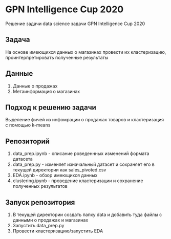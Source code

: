 # GPN Intelligence Cup 2020

Решение задачи data science задачи GPN Intelligence Cup 2020

## Задача

На основе имеющихся данных о магазинах провести их кластеризацию, проинтерпретировать полученные результаты

## Данные

1. Данные о продажах
2. Метаинформация о магазинах

## Подход к решению задачи

Выделение фичей из инфомрации о продажах товаров и кластеризация с помощью k-means

## Репозиторий

1. data_prep.ipynb - описание роведеннных изменений формата датасета
2. data_prep.py - изменяет изначальный датасет и сохраняет его в текущей директории как sales_pivoted.csv
3. EDA.ipynb - обзор имеющихся данных
4. clustering.ipynb - проведение кластеризации и сохранение полученных результатов

## Запуск репозитория

1. В текущей директории создать папку data и добавить туда файлы с данными о продажах и магазинах
2. Запустить data_prep.py
3. Провести кластеризацию/запустить EDA